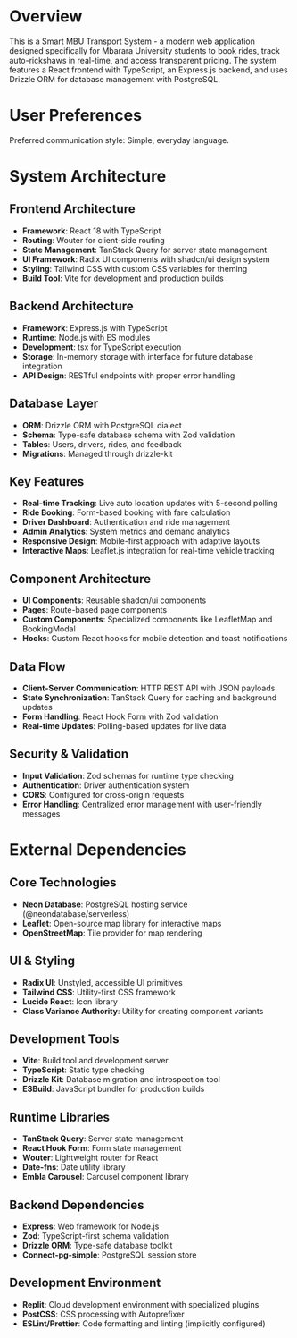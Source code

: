 # Overview

This is a Smart MBU Transport System - a modern web application designed specifically for Mbarara University students to book rides, track auto-rickshaws in real-time, and access transparent pricing. The system features a React frontend with TypeScript, an Express.js backend, and uses Drizzle ORM for database management with PostgreSQL.

# User Preferences

Preferred communication style: Simple, everyday language.

# System Architecture

## Frontend Architecture
- **Framework**: React 18 with TypeScript
- **Routing**: Wouter for client-side routing
- **State Management**: TanStack Query for server state management
- **UI Framework**: Radix UI components with shadcn/ui design system
- **Styling**: Tailwind CSS with custom CSS variables for theming
- **Build Tool**: Vite for development and production builds

## Backend Architecture
- **Framework**: Express.js with TypeScript
- **Runtime**: Node.js with ES modules
- **Development**: tsx for TypeScript execution
- **Storage**: In-memory storage with interface for future database integration
- **API Design**: RESTful endpoints with proper error handling

## Database Layer
- **ORM**: Drizzle ORM with PostgreSQL dialect
- **Schema**: Type-safe database schema with Zod validation
- **Tables**: Users, drivers, rides, and feedback
- **Migrations**: Managed through drizzle-kit

## Key Features
- **Real-time Tracking**: Live auto location updates with 5-second polling
- **Ride Booking**: Form-based booking with fare calculation
- **Driver Dashboard**: Authentication and ride management
- **Admin Analytics**: System metrics and demand analytics
- **Responsive Design**: Mobile-first approach with adaptive layouts
- **Interactive Maps**: Leaflet.js integration for real-time vehicle tracking

## Component Architecture
- **UI Components**: Reusable shadcn/ui components
- **Pages**: Route-based page components
- **Custom Components**: Specialized components like LeafletMap and BookingModal
- **Hooks**: Custom React hooks for mobile detection and toast notifications

## Data Flow
- **Client-Server Communication**: HTTP REST API with JSON payloads
- **State Synchronization**: TanStack Query for caching and background updates
- **Form Handling**: React Hook Form with Zod validation
- **Real-time Updates**: Polling-based updates for live data

## Security & Validation
- **Input Validation**: Zod schemas for runtime type checking
- **Authentication**: Driver authentication system
- **CORS**: Configured for cross-origin requests
- **Error Handling**: Centralized error management with user-friendly messages

# External Dependencies

## Core Technologies
- **Neon Database**: PostgreSQL hosting service (@neondatabase/serverless)
- **Leaflet**: Open-source map library for interactive maps
- **OpenStreetMap**: Tile provider for map rendering

## UI & Styling
- **Radix UI**: Unstyled, accessible UI primitives
- **Tailwind CSS**: Utility-first CSS framework
- **Lucide React**: Icon library
- **Class Variance Authority**: Utility for creating component variants

## Development Tools
- **Vite**: Build tool and development server
- **TypeScript**: Static type checking
- **Drizzle Kit**: Database migration and introspection tool
- **ESBuild**: JavaScript bundler for production builds

## Runtime Libraries
- **TanStack Query**: Server state management
- **React Hook Form**: Form state management
- **Wouter**: Lightweight router for React
- **Date-fns**: Date utility library
- **Embla Carousel**: Carousel component library

## Backend Dependencies
- **Express**: Web framework for Node.js
- **Zod**: TypeScript-first schema validation
- **Drizzle ORM**: Type-safe database toolkit
- **Connect-pg-simple**: PostgreSQL session store

## Development Environment
- **Replit**: Cloud development environment with specialized plugins
- **PostCSS**: CSS processing with Autoprefixer
- **ESLint/Prettier**: Code formatting and linting (implicitly configured)